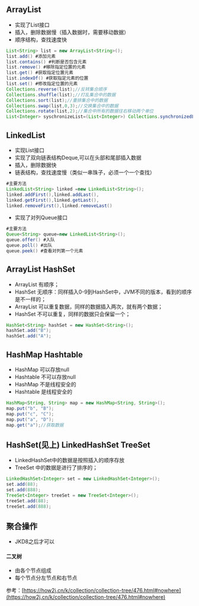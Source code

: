 ## ArrayList
- 实现了List接口
- 插入，删除数据慢（插入数据时，需要移动数据）
- 顺序结构，查找速度快
```java
List<String> list = new ArrayList<String>(); 
list.add() #添加元素
list.contains() #判断是否包含元素
list.remove() #移除指定位置的元素
list.get() #获取指定位置元素
list.indexOf() #获取指定元素的位置
list.set() #修改指定位置的元素
Collections.reverse(list);//反转集合顺序
Collections.shuffle(list);//打乱集合中的数据
Collections.sort(list);//重排集合中的数据
Collections.swap(list,0,3);//交换集合中的数据
Collections.rotate(list,2);//集合中所有的数据往右移动两个单位
List<Integer> syschronizeList=(List<Integer>) Collections.synchronizedList(list); //线程安全
```
## LinkedList
- 实现List接口
- 实现了双向链表结构Deque,可以在头部和尾部插入数据
- 插入，删除数据快
- 链表结构，查找速度慢（类似一串珠子，必须一个一个查找）
```java
#主要方法
LinkedList<String> linked =new LinkedList<String>();
linked.addFirst(),linked.addLast(),
linked.getFirst(),linked.getLast(),
linked.removeFirst(),linked.removeLast()
```
- 实现了对列Queue接口
```java
#主要方法
Queue<String> queue=new LinkedList<String>();
queue.offer() #入队
queue.poll() #出队
queue.peek() #查看对列第一个元素
```
## ArrayList HashSet
- ArrayList 有顺序；
- HashSet 无顺序：同样插入0-9到HashSet中，JVM不同的版本，看到的顺序是不一样的；
- ArrayList 可以重复数据，同样的数据插入两次，就有两个数据；
- HashSet 不可以重复，同样的数据只会保留一个；

```java
HashSet<String> hashSet = new HashSet<String>();
hashSet.add("B");
hashSet.add("A");
```

## HashMap  Hashtable
- HashMap 可以存放null
- Hashtable 不可以存放null
- HashMap 不是线程安全的
- Hashtable 是线程安全的

```java
HashMap<String, String> map = new HashMap<String, String>();
map.put("b", "B");
map.put("c", "C");
map.put("a", "D");
map.get("a");//获取数据
```

## HashSet(见上) LinkedHashSet TreeSet
- LinkedHashSet中的数据是按照插入的顺序存放
- TreeSet 中的数据是进行了排序的；
```java
LinkedHashSet<Integer> set = new LinkedHashSet<Integer>();
set.add(88);
set.add(888);
TreeSet<Integer> treeSet = new TreeSet<Integer>();
treeSet.add(88);
treeSet.add(888);
```
## 聚合操作
- JKD8之后才可以
#### 二叉树
- 由各个节点组成
- 每个节点分左节点和右节点

参考：[https://how2j.cn/k/collection/collection-tree/476.html#nowhere](https://how2j.cn/k/collection/collection-tree/476.html#nowhere)